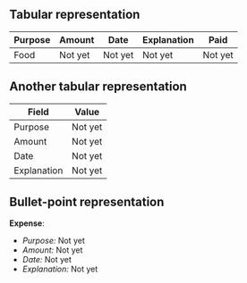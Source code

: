 
## Tabular representation

| Purpose           | Amount   | Date        | Explanation |Paid       |
|----------------|----------|------------ |-------------|-----------|
| Food | Not yet | Not yet | Not yet |Not yet

## Another tabular representation

| Field | Value |
|-------|-------|
| Purpose | Not yet |
| Amount | Not yet |
| Date | Not yet |
| Explanation | Not yet |

## Bullet-point representation

**Expense**:
- _Purpose:_ Not yet
- _Amount:_ Not yet
- _Date:_ Not yet
- _Explanation:_ Not yet